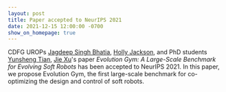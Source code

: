 ```yaml
---
layout: post
title: Paper accepted to NeurIPS 2021
date: 2021-12-15 12:00:00 -0700
show_on_homepage: true
---
```

CDFG UROPs [Jagdeep Singh Bhatia](https://jagdeepsb.github.io/), [Holly Jackson](https://www.holly-jackson.com/), and PhD students [Yunsheng Tian](https://www.yunshengtian.com/), [Jie Xu](http://people.csail.mit.edu/jiex/)'s paper *Evolution Gym: A Large-Scale Benchmark for Evolving Soft Robots* has been accepted to NeurIPS 2021. In this paper, we propose Evolution Gym, the first large-scale benchmark for co-optimizing the design and control of soft robots.
